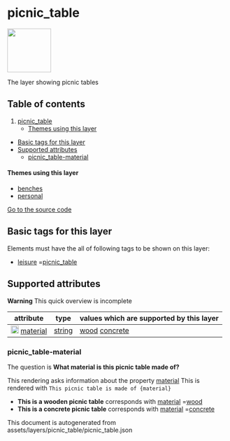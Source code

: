 picnic_table
==============



<img src='https://mapcomplete.osm.be/./assets/layers/picnic_table/picnic_table.svg' height="100px"> 

The layer showing picnic tables

## Table of contents

1. [picnic_table](#picnic_table)
    * [Themes using this layer](#themes-using-this-layer)

- [Basic tags for this layer](#basic-tags-for-this-layer)
- [Supported attributes](#supported-attributes)
    + [picnic_table-material](#picnic_table-material)

#### Themes using this layer

- [benches](https://mapcomplete.osm.be/benches)
- [personal](https://mapcomplete.osm.be/personal)

[Go to the source code](../assets/layers/picnic_table/picnic_table.json)



Basic tags for this layer
---------------------------



Elements must have the all of following tags to be shown on this layer:

- <a href='https://wiki.openstreetmap.org/wiki/Key:leisure' target='_blank'>leisure</a>
  =<a href='https://wiki.openstreetmap.org/wiki/Tag:leisure%3Dpicnic_table' target='_blank'>picnic_table</a>

Supported attributes
----------------------



**Warning** This quick overview is incomplete

attribute | type | values which are supported by this layer
----------- | ------ | ------------------------------------------
[<img src='https://mapcomplete.osm.be/assets/svg/statistics.svg' height='18px'>](https://taginfo.openstreetmap.org/keys/material#values) [material](https://wiki.openstreetmap.org/wiki/Key:material) | [string](../SpecialInputElements.md#string) | [wood](https://wiki.openstreetmap.org/wiki/Tag:material%3Dwood) [concrete](https://wiki.openstreetmap.org/wiki/Tag:material%3Dconcrete)

### picnic_table-material

The question is **What material is this picnic table made of?**

This rendering asks information about the property  [material](https://wiki.openstreetmap.org/wiki/Key:material)
This is rendered with `This picnic table is made of {material}`

- **This is a wooden picnic table** corresponds
  with <a href='https://wiki.openstreetmap.org/wiki/Key:material' target='_blank'>material</a>
  =<a href='https://wiki.openstreetmap.org/wiki/Tag:material%3Dwood' target='_blank'>wood</a>
- **This is a concrete picnic table** corresponds
  with <a href='https://wiki.openstreetmap.org/wiki/Key:material' target='_blank'>material</a>
  =<a href='https://wiki.openstreetmap.org/wiki/Tag:material%3Dconcrete' target='_blank'>concrete</a>

This document is autogenerated from assets/layers/picnic_table/picnic_table.json